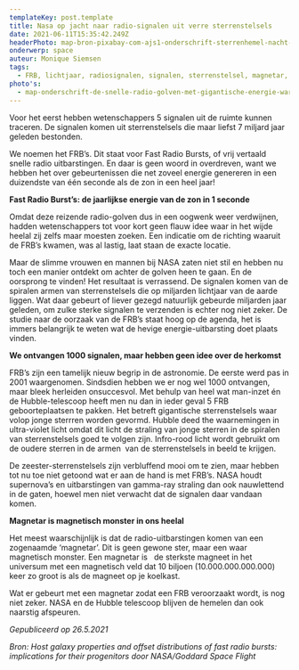 ```yaml
---
templateKey: post.template
title: Nasa op jacht naar radio-signalen uit verre sterrenstelsels
date: 2021-06-11T15:35:42.249Z
headerPhoto: map-bron-pixabay-com-ajs1-onderschrift-sterrenhemel-nacht-donke-image-img-sterrenhemel-nacht-donker-jpg
onderwerp: space
auteur: Monique Siemsen
tags:
  - FRB, lichtjaar, radiosignalen, signalen, sterrenstelsel, magnetar, ster
photo's:
  - map-onderschrift-de-snelle-radio-golven-met-gigantische-energie-waren-afkomstig-uit-een-spiraal-vormig-sterrenstelsel-op-miljarden-lichtjaren-afstand-bron-pixabay-com-spirit-111-image-img-spiraal-sterrenstelsel-ruimte-jpg
---
```

Voor het eerst hebben wetenschappers 5 signalen uit de ruimte kunnen traceren. De signalen komen uit sterrenstelsels die maar liefst 7 miljard jaar geleden bestonden.

We noemen het FRB’s. Dit staat voor Fast Radio Bursts, of vrij vertaald snelle radio uitbarstingen. En daar is geen woord in overdreven, want we hebben het over gebeurtenissen die net zoveel energie genereren in een duizendste van één seconde als de zon in een heel jaar!

**Fast Radio Burst’s: de jaarlijkse energie van de zon in 1 seconde**

Omdat deze reizende radio-golven dus in een oogwenk weer verdwijnen, hadden wetenschappers tot voor kort geen flauw idee waar in het wijde heelal zij zelfs maar moesten zoeken. Een indicatie om de richting waaruit de FRB’s kwamen, was al lastig, laat staan de exacte locatie.

Maar de slimme vrouwen en mannen bij NASA zaten niet stil en hebben nu toch een manier ontdekt om achter de golven heen te gaan. En de oorsprong te vinden! Het resultaat is verrassend. De signalen komen van de spiralen armen van sterrenstelsels die op miljarden lichtjaar van de aarde liggen. Wat daar gebeurt of liever gezegd natuurlijk gebeurde miljarden jaar geleden, om zulke sterke signalen te verzenden is echter nog niet zeker. De studie naar de oorzaak van de FRB’s staat hoog op de agenda, het is immers belangrijk te weten wat de hevige energie-uitbarsting doet plaats vinden.

**We ontvangen 1000 signalen, maar hebben geen idee over de herkomst**

FRB’s zijn een tamelijk nieuw begrip in de astronomie. De eerste werd pas in 2001 waargenomen. Sindsdien hebben we er nog wel 1000 ontvangen, maar bleek herleiden onsuccesvol. Met behulp van heel wat man-inzet én de Hubble-telescoop heeft men nu dan in ieder geval 5 FRB geboorteplaatsen te pakken. Het betreft gigantische sterrenstelsels waar volop jonge sterrren worden gevormd. Hubble deed the waarnemingen in ultra-violet licht omdat dit licht de straling van jonge sterren in de spiralen van sterrenstelsels goed te volgen zijn. Infro-rood licht wordt gebruikt om de oudere sterren in de armen  van de sterrenstelsels in beeld te krijgen.

De zeester-sterrenstelsels zijn verbluffend mooi om te zien, maar hebben tot nu toe niet getoond wat er aan de hand is met FRB’s. NASA houdt supernova’s en uitbarstingen van gamma-ray straling dan ook nauwlettend in de gaten, hoewel men niet verwacht dat de signalen daar vandaan komen. 

**Magnetar is magnetisch monster in ons heelal**

Het meest waarschijnlijk is dat de radio-uitbarstingen komen van een zogenaamde ‘magnetar’. Dit is geen gewone ster, maar een waar magnetisch monster. Een magnetar is   de sterkste magneet in het universum met een magnetisch veld dat 10 biljoen (10.000.000.000.000) keer zo groot is als de magneet op je koelkast. 

Wat er gebeurt met een magnetar zodat een FRB veroorzaakt wordt, is nog niet zeker. NASA en de Hubble telescoop blijven de hemelen dan ook naarstig afspeuren.

*Gepubliceerd op 26.5.2021*



*Bron: Host galaxy properties and offset distributions of fast radio bursts: implications for their progenitors door NASA/Goddard Space Flight*